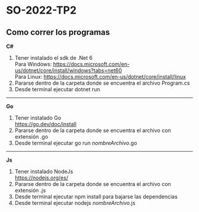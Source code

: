 # SO-2022-TP2

## Como correr los programas

**C#**
1. Tener instalado el sdk de .Net 6  
      Para Windows: https://docs.microsoft.com/en-us/dotnet/core/install/windows?tabs=net60  
      Para Linux: https://docs.microsoft.com/en-us/dotnet/core/install/linux  
2. Pararse dentro de la carpeta donde se encuentra el archivo Program.cs  
3. Desde terminal ejecutar dotnet run  
***
**Go**
1. Tener instalado Go  
      https://go.dev/doc/install  
2. Pararse dentro de la carpeta donde se encuentra el archivo con extensión .go  
3. Desde terminal ejecutar go run *nombreArchivo*.go  
***
**Js**
1. Tener instalado NodeJs  
      https://nodejs.org/es/  
2. Pararse dentro de la carpeta donde se encuentra el archivo con extensión .js  
3. Desde terminal ejecutar npm install para bajarse las dependencias  
4. Desde terminal ejecutar nodejs *nombreArchivo*.js  
